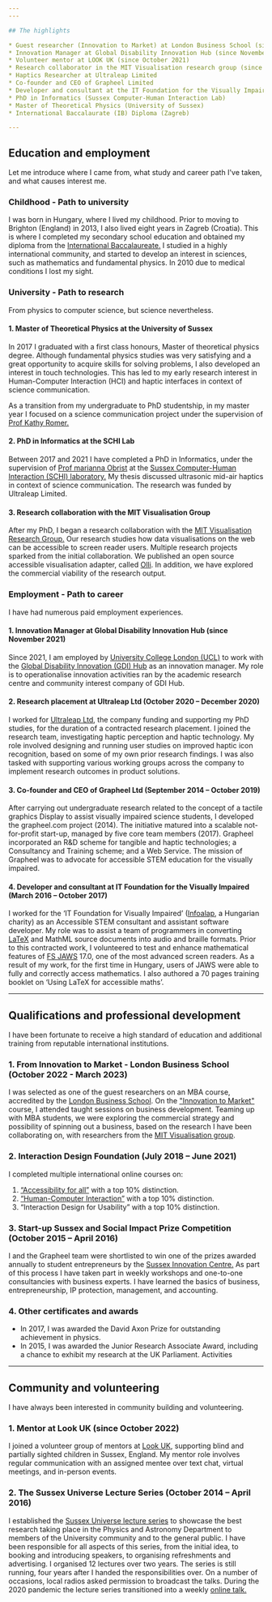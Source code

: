 ```yaml
---
---

## The highlights

* Guest researcher (Innovation to Market) at London Business School (since October 2022)
* Innovation Manager at Global Disability Innovation Hub (since November 2021)
* Volunteer mentor at LOOK UK (since October 2021)
* Research collaborator in the MIT Visualisation research group (since June 2022)
* Haptics Researcher at Ultraleap Limited
* Co-founder and CEO of Grapheel Limited
* Developer and consultant at the IT Foundation for the Visually Impaired (Budapest)
* PhD in Informatics (Sussex Computer-Human Interaction Lab)
* Master of Theoretical Physics (University of Sussex)
* International Baccalaurate (IB) Diploma (Zagreb)

---
```


## Education and employment

Let me introduce where I came from, what study and career path I've taken, and what causes interest me.

### Childhood - Path to university

I was born in Hungary, where I lived my childhood. Prior to moving to Brighton (England) in 2013, I also lived eight years in Zagreb (Croatia). This is where I completed my secondary school education and obtained my diploma from the [International Baccalaureate.](https://www.ibo.org) I studied in a highly international community, and started to develop an interest in sciences, such as mathematics and fundamental physics. In 2010 due to medical conditions I lost my sight.

### University - Path to research

From physics to computer science, but science nevertheless.

#### 1. Master of Theoretical Physics at the University of Sussex

In 2017 I graduated with a first class honours, Master of theoretical physics degree. Although fundamental physics studies was very satisfying and a great opportunity to acquire skills for solving problems, I also developed an interest in touch technologies. This has led to my early research interest in Human-Computer Interaction (HCI) and haptic interfaces in context of science communication.

As a transition from my undergraduate to PhD studentship, in my master year I focused on a science communication project under the supervision of [Prof Kathy Romer.](https://profiles.sussex.ac.uk/p114410-kathy-romer)

#### 2. PhD in Informatics at the SCHI Lab

Between 2017 and 2021 I have completed a PhD in Informatics, under the supervision of [Prof marianna Obrist](https://uclic.ucl.ac.uk/people/marianna-obrist) at the [Sussex Computer-Human Interaction (SCHI) laboratory.](https://www.sussex.ac.uk/schi/) My thesis discussed ultrasonic mid-air haptics in context of science communication. The research was funded by Ultraleap Limited.

#### 3. Research collaboration with the MIT Visualisation Group

After my PhD, I began a research collaboration with the [MIT Visualisation Research Group.](http://vis.csail.mit.edu) Our research studies how data visualisations on the web can be accessible to screen reader users. Multiple research projects sparked from the initial collaboration. We published an open source accessible visualisation adapter, called [Olli](https://mitvis.github.io/olli/). In addition, we have explored the commercial viability of the research output.

### Employment - Path to career

I have had numerous paid employment experiences.

#### 1. Innovation Manager at Global Disability Innovation Hub (since November 2021)

Since 2021, I am employed by [University College London (UCL)](https://www.ucl.ac.uk) to work with the [Global Disability Innovation (GDI) Hub](https://www.disabilityinnovation.com/) as an innovation manager. My role is to operationalise innovation activities ran by the academic research centre and community interest company of GDI Hub.

#### 2. Research placement at Ultraleap Ltd (October 2020 – December 2020)

I worked for [Ultraleap Ltd](https://www.ultraleap.com), the company funding and supporting my PhD studies, for the duration of a contracted research placement. I joined the research team, investigating haptic perception and haptic technology. My role involved designing and running user studies on improved haptic icon recognition, based on some of my own prior research findings. I was also tasked with supporting various working groups across the company to implement research outcomes in product solutions.

#### 3. Co-founder and CEO of Grapheel Ltd (September 2014 – October 2019)

After carrying out undergraduate research related to the concept of a tactile graphics Display to assist visually impaired science students, I developed the grapheel.com project (2014). The initiative matured into a scalable not-for-profit start-up, managed by five core team members (2017). Grapheel incorporated an R&D scheme for tangible and haptic technologies; a Consultancy and Training scheme; and a Web Service. The mission of Grapheel was to advocate for accessible STEM education for the visually impaired.

#### 4. Developer and consultant at IT Foundation for the Visually Impaired (March 2016 – October 2017)

I worked for the ‘IT Foundation for Visually Impaired’ ([Infoalap](http://infoalap.hu/english/), a Hungarian charity) as an Accessible STEM consultant and assistant software developer. My role was to assist a team of programmers in converting [LaTeX](https://www.latex-project.org) and MathML source documents into audio and braille formats. Prior to this contracted work, I volunteered to test and enhance mathematical features of [FS JAWS](https://www.freedomscientific.com/products/software/jaws/) 17.0, one of the most advanced screen readers. As a result of my work, for the first time in Hungary, users of JAWS were able to fully and correctly access mathematics. I also authored a 70 pages training booklet on ‘Using LaTeX for accessible maths’.

---

## Qualifications and professional development

I have been fortunate to receive a high standard of education and additional training from reputable international institutions.

### 1. From Innovation to Market - London Business School (October 2022 - March 2023)

I was selected as one of the guest researchers on an MBA course, accredited by the [London Business School](https://www.london.edu). On the ["Innovation to Market"](https://www.london.edu/faculty-and-research/strategy-and-entrepreneurship/innovation-to-market) course, I attended taught sessions on business development. Teaming up with MBA students, we were exploring the commercial strategy and possibility of spinning out a business, based on the research I have been collaborating on, with researchers from the [MIT Visualisation group](https://mitvis.github.io/olli/).

### 2. Interaction Design Foundation (July 2018 – June 2021)

I completed multiple international online courses on:

1. [“Accessibility for all”](https://www.interaction-design.org/daniel-14/certificate/course/fltqnHSHvHjCN1qDLG) with a top 10% distinction.
2. [“Human-Computer Interaction”](https://www.interaction-design.org/daniel-14/certificate/course/9d3a4ac4-4c7d-4686-a847-84a293aa6d4c) with a top 10% distinction.
3. “Interaction Design for Usability” with a top 10% distinction.

### 3. Start-up Sussex and Social Impact Prize Competition (October 2015 – April 2016)

I and the Grapheel team were shortlisted to win one of the prizes awarded annually to student entrepreneurs by the [Sussex Innovation Centre.](https://www.sinc.co.uk) As part of this process I have taken part in weekly workshops and one-to-one consultancies with business experts. I have learned the basics of business, entrepreneurship, IP protection, management, and accounting.

### 4. Other certificates and awards

* In 2017, I was awarded the David Axon Prize for outstanding achievement in physics.
* In 2015, I was awarded the Junior Research Associate Award, including a chance to exhibit my research at the UK Parliament.
Activities

---

## Community and volunteering

I have always been interested in community building and volunteering.

### 1. Mentor at Look UK (since October 2022)

I joined a volunteer group of mentors at [Look UK](https://www.look-uk.org/mentoring/), supporting blind and partially sighted children in Sussex, England. My mentor role involves regular communication with an assigned mentee over text chat, virtual meetings, and in-person events.

### 2. The Sussex Universe Lecture Series (October 2014 – April 2016)

I established the [Sussex Universe lecture series](http://sussexuniverse.org) to showcase the best research taking place in the Physics and Astronomy Department to members of the University community and to the general public. I have been responsible for all aspects of this series, from the initial idea, to booking and introducing speakers, to organising refreshments and advertising. I organised 12 lectures over two years. The series is still running, four years after I handed the responsibilities over. On a number of occasions, local radios asked permission to broadcast the talks. During the 2020 pandemic the lecture series transitioned into a weekly [online talk.](https://www.youtube.com/c/sussexuniverse)
